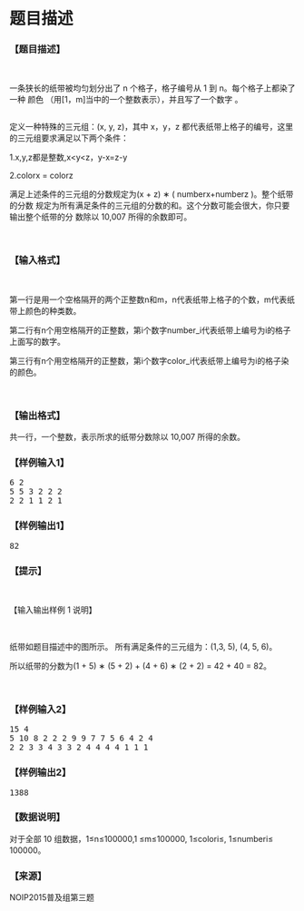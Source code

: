# 题目描述


<h3>
【题目描述】
</h3>
<p>
<br/>
</p>
<p>
一条狭长的纸带被均匀划分出了 n 个格子，格子编号从 1 到 n。每个格子上都染了一种 颜色 （用[1，m]当中的一个整数表示），并且写了一个数字 。
</p>
<p>
<img src="/upload/image/20151109/20151109213941_97272.jpg" alt=""/> 
</p>
<p>
定义一种特殊的三元组：(x, y, z)，其中 x，y，z 都代表纸带上格子的编号，这里的三元组要求满足以下两个条件：
</p>
<p>
1.x,y,z都是整数,x&lt;y&lt;z，y-x=z-y
</p>
<p>
2.colorx = colorz
</p>
<p>
满足上述条件的三元组的分数规定为(x + z) ∗ ( numberx+numberz )。整个纸带的分数 规定为所有满足条件的三元组的分数的和。这个分数可能会很大，你只要输出整个纸带的分 数除以 10,007 所得的余数即可。
</p>
<p>
<br/>
</p>
<h3>
【输入格式】
</h3>
<p>
<br/>
</p>
<p>
第一行是用一个空格隔开的两个正整数n和m，n代表纸带上格子的个数，m代表纸带上颜色的种类数。
</p>
<p>
第二行有n个用空格隔开的正整数，第i个数字number_i代表纸带上编号为i的格子上面写的数字。
</p>
<p>
第三行有n个用空格隔开的正整数，第i个数字color_i代表纸带上编号为i的格子染的颜色。
</p>
<p>
<br/>
</p>
<h3>
【输出格式】
</h3>
<p>
共一行，一个整数，表示所求的纸带分数除以 10,007 所得的余数。
</p>
<h3>
【样例输入1】
</h3>
<pre>6 2	
5 5 3 2 2 2
2 2 1 1 2 1</pre>
<h3>
【样例输出1】
</h3>
<pre>82</pre>
<h3>
【提示】
</h3>
<p>
<br/>
</p>
<p>
【输入输出样例 1 说明】
</p>
<p>
<br/>
</p>
<p>
纸带如题目描述中的图所示。 所有满足条件的三元组为：(1,3, 5), (4, 5, 6)。
</p>
<p>
所以纸带的分数为(1 + 5) ∗ (5 + 2) + (4 + 6) ∗ (2 + 2) = 42 + 40 = 82。
</p>
<p>
<br/>
</p>
<h3>
【样例输入2】
</h3>
<pre>15 4
5 10 8 2 2 2 9 9 7 7 5 6 4 2 4
2 2 3 3 4 3 3 2 4 4 4 4 1 1 1</pre>
<h3>
【样例输出2】
</h3>
<pre>1388</pre>
<h3>
【数据说明】
</h3>
<p>
对于全部 10 组数据，1≤n≤100000,1 ≤m≤100000, 1≤colori≤, 1≤numberi≤ 100000。
</p>
<h3>
【来源】
</h3>
<p>
NOIP2015普及组第三题
</p>
